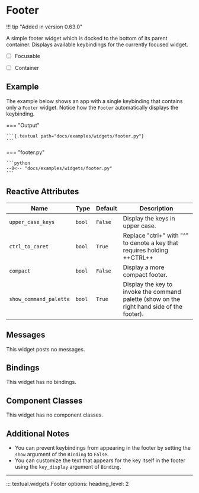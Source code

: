 # Footer

!!! tip "Added in version 0.63.0"

A simple footer widget which is docked to the bottom of its parent container. Displays
available keybindings for the currently focused widget.

- [ ] Focusable
- [ ] Container


## Example

The example below shows an app with a single keybinding that contains only a `Footer`
widget. Notice how the `Footer` automatically displays the keybinding.

=== "Output"

    ```{.textual path="docs/examples/widgets/footer.py"}
    ```

=== "footer.py"

    ```python
    --8<-- "docs/examples/widgets/footer.py"
    ```

## Reactive Attributes

| Name                   | Type   | Default | Description                                                                                |
| ---------------------- | ------ | ------- | ------------------------------------------------------------------------------------------ |
| `upper_case_keys`      | `bool` | `False` | Display the keys in upper case.                                                            |
| `ctrl_to_caret`        | `bool` | `True`  | Replace "ctrl+" with "^" to denote a key that requires holding ++CTRL++                    |
| `compact`              | `bool` | `False` | Display a more compact footer.                                                             |
| `show_command_palette` | `bool` | `True`  | Display the key to invoke the command palette (show on the right hand side of the footer). |

## Messages

This widget posts no messages.

## Bindings

This widget has no bindings.

## Component Classes

This widget has no component classes.


## Additional Notes

* You can prevent keybindings from appearing in the footer by setting the `show` argument of the `Binding` to `False`.
* You can customize the text that appears for the key itself in the footer using the `key_display` argument of `Binding`.


---


::: textual.widgets.Footer
    options:
      heading_level: 2
